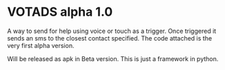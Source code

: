 # VOTADS alpha 1.0

A way to send for help using voice or touch as a trigger. Once triggered it sends an sms to the closest contact specified.
The code attached is the very first alpha version.

Will be released as apk in Beta version.
This is just a framework in python.

